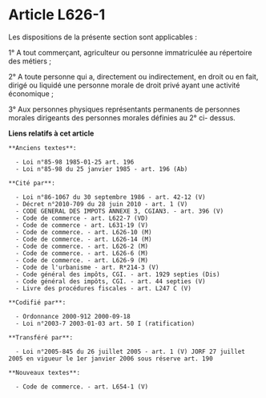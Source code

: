 # Article L626-1

Les dispositions de la présente section sont applicables :

1° A tout commerçant, agriculteur ou personne immatriculée au répertoire des métiers ;

2° A toute personne qui a, directement ou indirectement, en droit ou en fait, dirigé ou liquidé une personne morale de droit
privé ayant une activité économique ;

3° Aux personnes physiques représentants permanents de personnes morales dirigeants des personnes morales définies au 2° ci-
dessus.

**Liens relatifs à cet article**

	**Anciens textes**:

	  - Loi n°85-98 1985-01-25 art. 196
	  - Loi n°85-98 du 25 janvier 1985 - art. 196 (Ab)

	**Cité par**:

	  - Loi n°86-1067 du 30 septembre 1986 - art. 42-12 (V)
	  - Décret n°2010-709 du 28 juin 2010 - art. 1 (V)
	  - CODE GENERAL DES IMPOTS ANNEXE 3, CGIAN3. - art. 396 (V)
	  - Code de commerce - art. L622-7 (VD)
	  - Code de commerce - art. L631-19 (V)
	  - Code de commerce. - art. L626-10 (M)
	  - Code de commerce. - art. L626-14 (M)
	  - Code de commerce. - art. L626-2 (M)
	  - Code de commerce. - art. L626-6 (M)
	  - Code de commerce. - art. L626-9 (M)
	  - Code de l'urbanisme - art. R*214-3 (V)
	  - Code général des impôts, CGI. - art. 1929 septies (Dis)
	  - Code général des impôts, CGI. - art. 44 septies (V)
	  - Livre des procédures fiscales - art. L247 C (V)

	**Codifié par**:

	  - Ordonnance 2000-912 2000-09-18
	  - Loi n°2003-7 2003-01-03 art. 50 I (ratification)

	**Transféré par**:

	  - Loi n°2005-845 du 26 juillet 2005 - art. 1 (V) JORF 27 juillet 2005 en vigueur le 1er janvier 2006 sous réserve art. 190

	**Nouveaux textes**:

	  - Code de commerce. - art. L654-1 (V)
